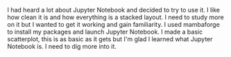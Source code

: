 I had heard a lot about Jupyter Notebook and decided to try to use it. I like how clean it is and how everything is a stacked layout. I need to study more on it but I wanted to get it working and gain familiarity. I used mambaforge to install my packages and launch Jupyter Notebook. I made a basic scatterplot, this is as basic as it gets but I'm glad I learned what Jupyter Notebook is. I need to dig more into it.
